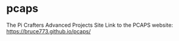 # pcaps
The Pi Crafters Advanced Projects Site
Link to the PCAPS website:
https://bruce773.github.io/pcaps/
